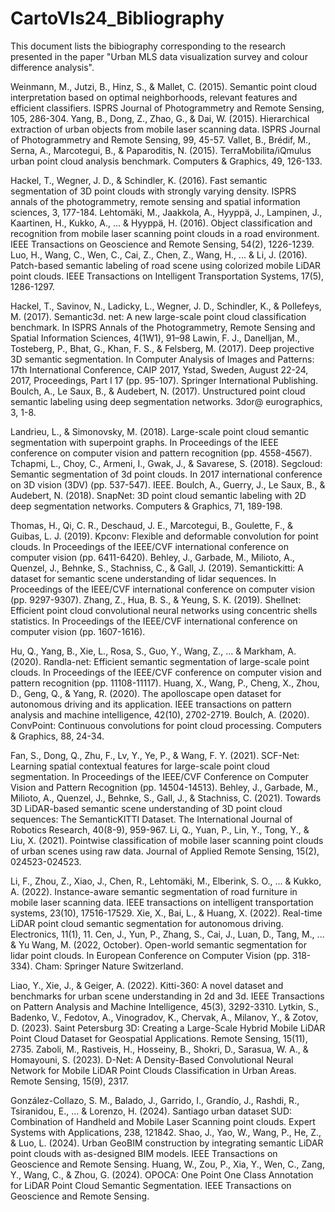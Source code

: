 # CartoVIs24_Bibliography

This document lists the bibiography corresponding to the research presented in the paper "Urban MLS data visualization survey and colour difference analysis".


Weinmann, M., Jutzi, B., Hinz, S., & Mallet, C. (2015). Semantic point cloud interpretation based on optimal neighborhoods, relevant features and efficient classifiers. ISPRS Journal of Photogrammetry and Remote Sensing, 105, 286-304.
Yang, B., Dong, Z., Zhao, G., & Dai, W. (2015). Hierarchical extraction of urban objects from mobile laser scanning data. ISPRS Journal of Photogrammetry and Remote Sensing, 99, 45-57.
Vallet, B., Brédif, M., Serna, A., Marcotegui, B., & Paparoditis, N. (2015). TerraMobilita/iQmulus urban point cloud analysis benchmark. Computers & Graphics, 49, 126-133.

Hackel, T., Wegner, J. D., & Schindler, K. (2016). Fast semantic segmentation of 3D point clouds with strongly varying density. ISPRS annals of the photogrammetry, remote sensing and spatial information sciences, 3, 177-184.
Lehtomäki, M., Jaakkola, A., Hyyppä, J., Lampinen, J., Kaartinen, H., Kukko, A., ... & Hyyppä, H. (2016). Object classification and recognition from mobile laser scanning point clouds in a road environment. IEEE Transactions on Geoscience and Remote Sensing, 54(2), 1226-1239.
Luo, H., Wang, C., Wen, C., Cai, Z., Chen, Z., Wang, H., ... & Li, J. (2016). Patch-based semantic labeling of road scene using colorized mobile LiDAR point clouds. IEEE Transactions on Intelligent Transportation Systems, 17(5), 1286-1297.

Hackel, T., Savinov, N., Ladicky, L., Wegner, J. D., Schindler, K., & Pollefeys, M. (2017). Semantic3d. net: A new large-scale point cloud classification benchmark. In ISPRS Annals of the Photogrammetry, Remote Sensing and Spatial Information Sciences, 4(1W1), 91–98 
Lawin, F. J., Danelljan, M., Tosteberg, P., Bhat, G., Khan, F. S., & Felsberg, M. (2017). Deep projective 3D semantic segmentation. In Computer Analysis of Images and Patterns: 17th International Conference, CAIP 2017, Ystad, Sweden, August 22-24, 2017, Proceedings, Part I 17 (pp. 95-107). Springer International Publishing.
Boulch, A., Le Saux, B., & Audebert, N. (2017). Unstructured point cloud semantic labeling using deep segmentation networks. 3dor@ eurographics, 3, 1-8.

Landrieu, L., & Simonovsky, M. (2018). Large-scale point cloud semantic segmentation with superpoint graphs. In Proceedings of the IEEE conference on computer vision and pattern recognition (pp. 4558-4567).
Tchapmi, L., Choy, C., Armeni, I., Gwak, J., & Savarese, S. (2018). Segcloud: Semantic segmentation of 3d point clouds. In 2017 international conference on 3D vision (3DV) (pp. 537-547). IEEE.
Boulch, A., Guerry, J., Le Saux, B., & Audebert, N. (2018). SnapNet: 3D point cloud semantic labeling with 2D deep segmentation networks. Computers & Graphics, 71, 189-198.

Thomas, H., Qi, C. R., Deschaud, J. E., Marcotegui, B., Goulette, F., & Guibas, L. J. (2019). Kpconv: Flexible and deformable convolution for point clouds. In Proceedings of the IEEE/CVF international conference on computer vision (pp. 6411-6420).
Behley, J., Garbade, M., Milioto, A., Quenzel, J., Behnke, S., Stachniss, C., & Gall, J. (2019). Semantickitti: A dataset for semantic scene understanding of lidar sequences. In Proceedings of the IEEE/CVF international conference on computer vision (pp. 9297-9307).
Zhang, Z., Hua, B. S., & Yeung, S. K. (2019). Shellnet: Efficient point cloud convolutional neural networks using concentric shells statistics. In Proceedings of the IEEE/CVF international conference on computer vision (pp. 1607-1616).

Hu, Q., Yang, B., Xie, L., Rosa, S., Guo, Y., Wang, Z., ... & Markham, A. (2020). Randla-net: Efficient semantic segmentation of large-scale point clouds. In Proceedings of the IEEE/CVF conference on computer vision and pattern recognition (pp. 11108-11117).
Huang, X., Wang, P., Cheng, X., Zhou, D., Geng, Q., & Yang, R. (2020). The apolloscape open dataset for autonomous driving and its application. IEEE transactions on pattern analysis and machine intelligence, 42(10), 2702-2719.
Boulch, A. (2020). ConvPoint: Continuous convolutions for point cloud processing. Computers & Graphics, 88, 24-34.

Fan, S., Dong, Q., Zhu, F., Lv, Y., Ye, P., & Wang, F. Y. (2021). SCF-Net: Learning spatial contextual features for large-scale point cloud segmentation. In Proceedings of the IEEE/CVF Conference on Computer Vision and Pattern Recognition (pp. 14504-14513).
Behley, J., Garbade, M., Milioto, A., Quenzel, J., Behnke, S., Gall, J., & Stachniss, C. (2021). Towards 3D LiDAR-based semantic scene understanding of 3D point cloud sequences: The SemanticKITTI Dataset. The International Journal of Robotics Research, 40(8-9), 959-967.
Li, Q., Yuan, P., Lin, Y., Tong, Y., & Liu, X. (2021). Pointwise classification of mobile laser scanning point clouds of urban scenes using raw data. Journal of Applied Remote Sensing, 15(2), 024523-024523.

Li, F., Zhou, Z., Xiao, J., Chen, R., Lehtomäki, M., Elberink, S. O., ... & Kukko, A. (2022). Instance-aware semantic segmentation of road furniture in mobile laser scanning data. IEEE transactions on intelligent transportation systems, 23(10), 17516-17529.
Xie, X., Bai, L., & Huang, X. (2022). Real-time LiDAR point cloud semantic segmentation for autonomous driving. Electronics, 11(1), 11.
Cen, J., Yun, P., Zhang, S., Cai, J., Luan, D., Tang, M., ... & Yu Wang, M. (2022, October). Open-world semantic segmentation for lidar point clouds. In European Conference on Computer Vision (pp. 318-334). Cham: Springer Nature Switzerland.

Liao, Y., Xie, J., & Geiger, A. (2022). Kitti-360: A novel dataset and benchmarks for urban scene understanding in 2d and 3d. IEEE Transactions on Pattern Analysis and Machine Intelligence, 45(3), 3292-3310.
Lytkin, S., Badenko, V., Fedotov, A., Vinogradov, K., Chervak, A., Milanov, Y., & Zotov, D. (2023). Saint Petersburg 3D: Creating a Large-Scale Hybrid Mobile LiDAR Point Cloud Dataset for Geospatial Applications. Remote Sensing, 15(11), 2735.
Zaboli, M., Rastiveis, H., Hosseiny, B., Shokri, D., Sarasua, W. A., & Homayouni, S. (2023). D-Net: A Density-Based Convolutional Neural Network for Mobile LiDAR Point Clouds Classification in Urban Areas. Remote Sensing, 15(9), 2317.

González-Collazo, S. M., Balado, J., Garrido, I., Grandío, J., Rashdi, R., Tsiranidou, E., ... & Lorenzo, H. (2024). Santiago urban dataset SUD: Combination of Handheld and Mobile Laser Scanning point clouds. Expert Systems with Applications, 238, 121842.
Shao, J., Yao, W., Wang, P., He, Z., & Luo, L. (2024). Urban GeoBIM construction by integrating semantic LiDAR point clouds with as-designed BIM models. IEEE Transactions on Geoscience and Remote Sensing.
Huang, W., Zou, P., Xia, Y., Wen, C., Zang, Y., Wang, C., & Zhou, G. (2024). OPOCA: One Point One Class Annotation for LiDAR Point Cloud Semantic Segmentation. IEEE Transactions on Geoscience and Remote Sensing.
